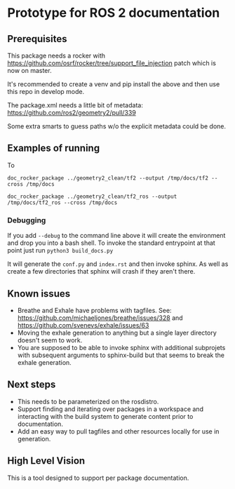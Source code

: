 # Prototype for ROS 2 documentation

## Prerequisites

This package needs a rocker with https://github.com/osrf/rocker/tree/support_file_injection patch which is now on master.

It's recommended to create a venv and pip install the above and then use this repo in develop mode.

The package.xml needs a little bit of metadata:
https://github.com/ros2/geometry2/pull/339

Some extra smarts to guess paths w/o the explicit metadata could be done.

## Examples of running

To

    doc_rocker_package ../geometry2_clean/tf2 --output /tmp/docs/tf2 --cross /tmp/docs

    doc_rocker_package ../geometry2_clean/tf2_ros --output /tmp/docs/tf2_ros --cross /tmp/docs

### Debugging

If you add `--debug` to the command line above it will create the environment and drop you into a bash shell.
To invoke the standard entrypoint at that point just run `python3 build_docs.py`

It will generate the `conf.py` and `index.rst` and then invoke sphinx. As well as create a few directories that sphinx will crash if they aren't there.

## Known issues

* Breathe and Exhale have problems with tagfiles. See: https://github.com/michaeljones/breathe/issues/328 and https://github.com/svenevs/exhale/issues/63
* Moving the exhale generation to anything but a single layer directory doesn't seem to work.
* You are supposed to be able to invoke sphinx with additional subprojets with subsequent arguments to sphinx-build but that seems to break the exhale generation.

## Next steps
* This needs to be parameterized on the rosdistro.
* Support finding and iterating over packages in a workspace and interacting with the build system to generate content prior to documentation.
* Add an easy way to pull tagfiles and other resources locally for use in generation.

## High Level Vision

This is a tool designed to support per package documentation.
